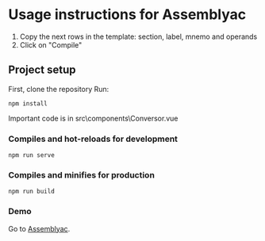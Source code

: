 # Usage instructions for Assemblyac
1. Copy the next rows in the template: section, label, mnemo and operands
2. Click on "Compile"

## Project setup
First, clone the repository
Run:
```
npm install
```
Important code is in src\components\Conversor.vue

### Compiles and hot-reloads for development
```
npm run serve
```

### Compiles and minifies for production
```
npm run build
```

### Demo
Go to [Assemblyac](https://assemblyac.000webhostapp.com/).
